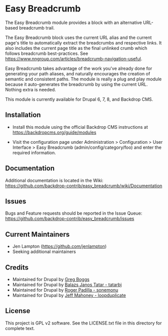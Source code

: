 Easy Breadcrumb
===============

The Easy Breadcrumb module provides a block with an alternative URL-based
breadcrumb trail.

The Easy Breadcrumb block uses the current URL alias and the current page's
title to automatically extract the breadcrumbs and respective links. It also
includes the current page title as the final unlinked crumb which follows
breadcrumb best-practices. See
https://www.nngroup.com/articles/breadcrumb-navigation-useful.

Easy Breadcrumb takes advantage of the work you've already done for generating
your path aliases, and naturally encourages the creation of semantic and
consistent paths. The module is really a plug and play module because it
auto-generates the breadcrumb by using the current URL. Nothing extra is needed.

This module is currently available for Drupal 6, 7, 8, and Backdrop CMS.


Installation
------------

- Install this module using the official Backdrop CMS instructions at
  https://backdropcms.org/guide/modules

- Visit the configuration page under Administration > Configuration >
  User Interface > Easy Breadcrumb (admin/config/category/foo) and enter the
  required information.

Documentation
-------------

Additional documentation is located in the Wiki:
https://github.com/backdrop-contrib/easy_breadcrumb/wiki/Documentation

Issues
------

Bugs and Feature requests should be reported in the Issue Queue:
https://github.com/backdrop-contrib/easy_breadcrumb/issues

Current Maintainers
-------------------

- Jen Lampton (https://github.com/jenlampton)
- Seeking additional maintainers

Credits
-------

- Maintained for Drupal by [Greg Boggs](https://www.drupal.org/u/greg-boggs)
- Maintained for Drupal by [Balazs Janos Tatar - tatarbj](https://www.drupal.org/u/tatarbj)
- Maintained for Drupal by [Roger Padilla - sonemonu](https://www.drupal.org/u/sonemonu)
- Maintained for Drupal by [Jeff Mahoney - loopduplicate](https://www.drupal.org/u/loopduplicate)

License
-------

This project is GPL v2 software. See the LICENSE.txt file in this directory for
complete text.

